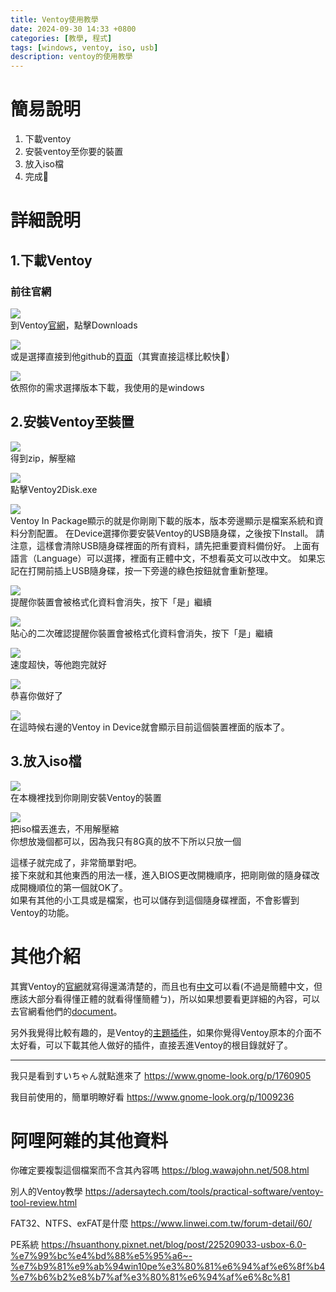 ```yaml
---
title: Ventoy使用教學
date: 2024-09-30 14:33 +0800
categories: [教學, 程式]
tags: [windows, ventoy, iso, usb]
description: ventoy的使用教學
---
```


# 簡易說明

1. 下載ventoy
2. 安裝ventoy至你要的裝置
3. 放入iso檔
4. 完成:tada:

# 詳細說明

## 1.下載Ventoy

### 前往官網

![](https://i.imgur.com/7klQ3ZY.png)<br>
到Ventoy[官網](https://www.ventoy.net/en/index.html)，點擊Downloads

![](https://i.imgur.com/hBlEZvz.png)<br>
或是選擇直接到他github的[頁面](https://github.com/ventoy/Ventoy/releases)（其實直接這樣比較快:poop:）

![](https://i.imgur.com/UxhslxN.png)<br>
依照你的需求選擇版本下載，我使用的是windows

## 2.安裝Ventoy至裝置
![](https://i.imgur.com/vBcUMsB.png)<br>
得到zip，解壓縮

![](https://i.imgur.com/bdMXqy5.png)<br>
點擊Ventoy2Disk.exe

![](https://i.imgur.com/VLteGZ4.png)<br>
Ventoy In Package顯示的就是你剛剛下載的版本，版本旁邊顯示是檔案系統和資料分割配置。
在Device選擇你要安裝Ventoy的USB隨身碟，之後按下Install。
請注意，這樣會清除USB隨身碟裡面的所有資料，請先把重要資料備份好。
上面有語言（Language）可以選擇，裡面有正體中文，不想看英文可以改中文。
如果忘記在打開前插上USB隨身碟，按一下旁邊的綠色按鈕就會重新整理。

![](https://i.imgur.com/W5R1aId.png)<br>
提醒你裝置會被格式化資料會消失，按下「是」繼續

![](https://i.imgur.com/oyNNRNE.png)<br>
貼心的二次確認提醒你裝置會被格式化資料會消失，按下「是」繼續

![](https://i.imgur.com/zleZU2B.png)<br>
速度超快，等他跑完就好

![](https://i.imgur.com/rJuq89H.png)<br>
恭喜你做好了

![](https://i.imgur.com/t3NgAWx.png)<br>
在這時候右邊的Ventoy in Device就會顯示目前這個裝置裡面的版本了。

## 3.放入iso檔
![](https://i.imgur.com/W8lHvZk.png)<br>
在本機裡找到你剛剛安裝Ventoy的裝置

![](https://i.imgur.com/OZ6BUd8.png)<br>
把iso檔丟進去，不用解壓縮\
你想放幾個都可以，因為我只有8G真的放不下所以只放一個

這樣子就完成了，非常簡單對吧。\
接下來就和其他東西的用法一樣，進入BIOS更改開機順序，把剛剛做的隨身碟改成開機順位的第一個就OK了。\
如果有其他的小工具或是檔案，也可以儲存到這個隨身碟裡面，不會影響到Ventoy的功能。

# 其他介紹
其實Ventoy的[官網](https://www.ventoy.net/en/index.html)就寫得還滿清楚的，而且也有[中文](https://www.ventoy.net/cn/index.html)可以看(不過是簡體中文，但應該大部分看得懂正體的就看得懂簡體ㄅ)，所以如果想要看更詳細的內容，可以去官網看他們的[document](https://www.ventoy.net/en/doc_news.html)。

另外我覺得比較有趣的，是Ventoy的[主題插件](https://www.ventoy.net/en/plugin_theme.html)，如果你覺得Ventoy原本的介面不太好看，可以下載其他人做好的插件，直接丟進Ventoy的根目錄就好了。

---

我只是看到すいちゃん就點進來了
<https://www.gnome-look.org/p/1760905>

我目前使用的，簡單明瞭好看
<https://www.gnome-look.org/p/1009236>


# 阿哩阿雜的其他資料
你確定要複製這個檔案而不含其內容嗎
<https://blog.wawajohn.net/508.html>

別人的Ventoy教學
<https://adersaytech.com/tools/practical-software/ventoy-tool-review.html>

FAT32、NTFS、exFAT是什麼
<https://www.linwei.com.tw/forum-detail/60/>

PE系統
<https://hsuanthony.pixnet.net/blog/post/225209033-usbox-6.0-%e7%99%bc%e4%bd%88%e5%95%a6~-%e7%b9%81%e9%ab%94win10pe%e3%80%81%e6%94%af%e6%8f%b4%e7%b6%b2%e8%b7%af%e3%80%81%e6%94%af%e6%8c%81>